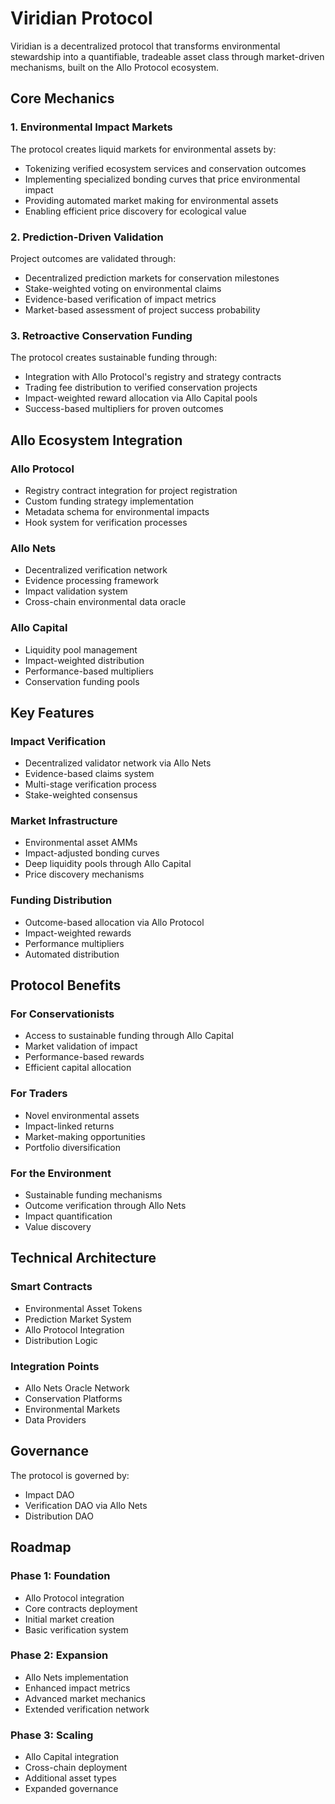 # Viridian Protocol

Viridian is a decentralized protocol that transforms environmental stewardship into a quantifiable, tradeable asset class through market-driven mechanisms, built on the Allo Protocol ecosystem.

## Core Mechanics

### 1. Environmental Impact Markets

The protocol creates liquid markets for environmental assets by:
- Tokenizing verified ecosystem services and conservation outcomes
- Implementing specialized bonding curves that price environmental impact
- Providing automated market making for environmental assets
- Enabling efficient price discovery for ecological value

### 2. Prediction-Driven Validation

Project outcomes are validated through:
- Decentralized prediction markets for conservation milestones
- Stake-weighted voting on environmental claims
- Evidence-based verification of impact metrics
- Market-based assessment of project success probability

### 3. Retroactive Conservation Funding

The protocol creates sustainable funding through:
- Integration with Allo Protocol's registry and strategy contracts
- Trading fee distribution to verified conservation projects
- Impact-weighted reward allocation via Allo Capital pools
- Success-based multipliers for proven outcomes

## Allo Ecosystem Integration

### Allo Protocol
- Registry contract integration for project registration
- Custom funding strategy implementation
- Metadata schema for environmental impacts
- Hook system for verification processes

### Allo Nets
- Decentralized verification network
- Evidence processing framework
- Impact validation system
- Cross-chain environmental data oracle

### Allo Capital
- Liquidity pool management
- Impact-weighted distribution
- Performance-based multipliers
- Conservation funding pools

## Key Features

### Impact Verification
- Decentralized validator network via Allo Nets
- Evidence-based claims system
- Multi-stage verification process
- Stake-weighted consensus

### Market Infrastructure  
- Environmental asset AMMs
- Impact-adjusted bonding curves
- Deep liquidity pools through Allo Capital
- Price discovery mechanisms

### Funding Distribution
- Outcome-based allocation via Allo Protocol
- Impact-weighted rewards
- Performance multipliers
- Automated distribution

## Protocol Benefits

### For Conservationists
- Access to sustainable funding through Allo Capital
- Market validation of impact
- Performance-based rewards
- Efficient capital allocation

### For Traders
- Novel environmental assets
- Impact-linked returns
- Market-making opportunities
- Portfolio diversification

### For the Environment
- Sustainable funding mechanisms
- Outcome verification through Allo Nets
- Impact quantification
- Value discovery

## Technical Architecture

### Smart Contracts
- Environmental Asset Tokens
- Prediction Market System
- Allo Protocol Integration
- Distribution Logic

### Integration Points
- Allo Nets Oracle Network
- Conservation Platforms
- Environmental Markets
- Data Providers

## Governance

The protocol is governed by:
- Impact DAO
- Verification DAO via Allo Nets
- Distribution DAO

## Roadmap

### Phase 1: Foundation
- Allo Protocol integration
- Core contracts deployment
- Initial market creation
- Basic verification system

### Phase 2: Expansion
- Allo Nets implementation
- Enhanced impact metrics
- Advanced market mechanics
- Extended verification network

### Phase 3: Scaling
- Allo Capital integration
- Cross-chain deployment
- Additional asset types
- Expanded governance


